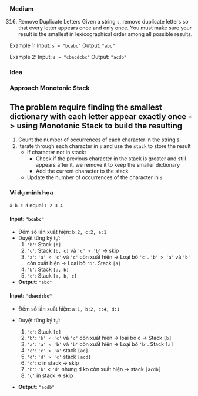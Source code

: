 ### **Medium**
316. Remove Duplicate Letters
Given a string `s`, remove duplicate letters so that every letter appears once and only once. You must make sure your result is the smallest in lexicographical order among all possible results.


Example 1:
Input: `s = "bcabc"`
Output: `"abc"`

Example 2:
Input: `s = "cbacdcbc"`
Output: `"acdb"`

### Idea 
### Approach Monotonic Stack
## The problem require finding the smallest dictionary with each letter appear exactly once -> using Monotonic Stack to build the resulting 
1. Count the number of occurrences of each character in the string s
2. Iterate through each character in `s` and use the `stack` to store the result
    - If character not in stack:
        + Check if the previous character in the stack is greater and still appears after it, we remove it to keep the smaller dictionary
        + Add the current character to the stack
    - Update the number of occurrences of the character in `s`

### **Ví dụ minh họa**
`a b c d` equal
`1 2 3 4`
#### **Input**: `"bcabc"`
- Đếm số lần xuất hiện: `b:2, c:2, a:1`
- Duyệt từng ký tự:
  1. `'b'`: Stack `[b]`
  2. `'c'`: Stack `[b, c]` và `'c' > 'b'` -> skip
  3. `'a'`: `'a' < 'c'` và `'c'` còn xuất hiện → Loại bỏ `'c'`. `'b' > 'a'` và `'b'` còn xuất hiện → Loại bỏ `'b'`. Stack `[a]`
  4. `'b'`: Stack `[a, b]`
  5. `'c'`: Stack `[a, b, c]`
- **Output**: `"abc"`

#### **Input**: `"cbacdcbc"`
- Đếm số lần xuất hiện: `a:1, b:2, c:4, d:1`
- Duyệt từng ký tự:
  1. `'c'`: Stack `[c]`
  2. `'b'`: `'b' < 'c'` và `'c'` còn xuất hiện -> loại bỏ c -> Stack `[b]` 
  3. `'a'`: `'a' < 'b'` và `'b'` còn xuất hiện → Loại bỏ `'b'`. Stack `[a]`
  4. `'c'`: `'c' > 'a'` stack `[ac]`
  5. `'d'`: `'d' > 'c'` stack `[acd]`
  6. `'c'`: c in stack -> skip
  7. `'b'`: `'b'` < `'d'` nhưng d ko còn xuất hiện -> stack `[acdb]`
  8. `'c'` in stack -> skip

- **Output**: `"acdb"`